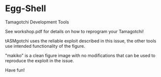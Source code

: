 Egg-Shell
=========

Tamagotchi Development Tools

See workshop.pdf for details on how to reprogram your Tamagotchi!

tASMgotchi uses the reliable exploit described in this issue, the other tools use intended functionality of the figure.

"makiko" is a clean figure image with no modifications that can be used to reproduce the exploit in the issue.

Have fun!
